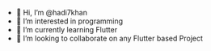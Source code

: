 - 👋 Hi, I’m @hadi7khan
- 👀 I’m interested in programming
- 🌱 I’m currently learning Flutter
- 💞️ I’m looking to collaborate on any Flutter based Project


<!---
hadi7khan/hadi7khan is a ✨ special ✨ repository because its `README.md` (this file) appears on your GitHub profile.
You can click the Preview link to take a look at your changes.
--->
